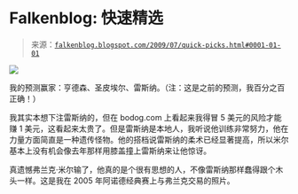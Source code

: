 <!--yml

分类：未分类

日期：2024-05-12 21:55:05

-->

# Falkenblog: 快速精选

> 来源：[`falkenblog.blogspot.com/2009/07/quick-picks.html#0001-01-01`](http://falkenblog.blogspot.com/2009/07/quick-picks.html#0001-01-01)

![](https://blogger.googleusercontent.com/img/b/R29vZ2xl/AVvXsEgsz_JTJpgwsgvAnDmVFOCnelJA5GUwIULdX6nFd02HWbcbKkocMn4ivlTejOoVMOFjLRhK_gPzjRxBd3kXT27olLb7ARwNm3yrHnHgUcd0V9DxWZFwk5mMmcV743CDti79qJfL2A/s1600-h/frankmir.JPG)

我的预测赢家：亨德森、圣皮埃尔、雷斯纳。（注：这是之前的预测，我百分之百正确！）

我其实本想下注雷斯纳的，但在 bodog.com 上看起来我得冒 5 美元的风险才能赚 1 美元，这看起来太贵了。但是雷斯纳是本地人，我听说他训练非常努力，他在力量方面简直是一种遗传怪物。他的搭档说雷斯纳的柔术已经显著提高，所以米尔基本上没有机会像去年那样用膝盖撞上雷斯纳来让他惊讶。

真遗憾弗兰克·米尔输了，他真的是个很有思想的人，不像雷斯纳那样蠢得跟个木头一样。这是我在 2005 年阿诺德经典赛上与弗兰克交易的照片。
